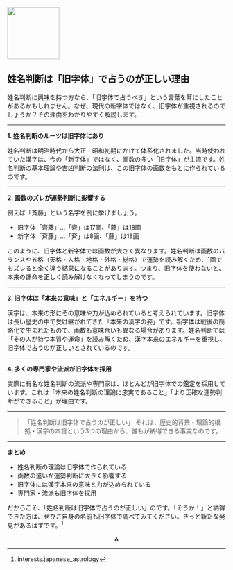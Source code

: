<img src="https://r2cdn.perplexity.ai/pplx-full-logo-primary-dark%402x.png" class="logo" width="120"/>

## 姓名判断は「旧字体」で占うのが正しい理由

姓名判断に興味を持つ方なら、「旧字体で占うべき」という言葉を耳にしたことがあるかもしれません。なぜ、現代の新字体ではなく、旧字体が重視されるのでしょうか？その理由をわかりやすく解説します。

---

**1. 姓名判断のルーツは旧字体にあり**

姓名判断は明治時代から大正・昭和初期にかけて体系化されました。当時使われていた漢字は、今の「新字体」ではなく、画数の多い「旧字体」が主流です。姓名判断の基本理論や吉凶判断の法則は、この旧字体の画数をもとに作られているのです。

---

**2. 画数のズレが運勢判断に影響する**

例えば「斉藤」という名字を例に挙げましょう。

- 旧字体「齊藤」…「齊」は17画、「藤」は18画
- 新字体「斉藤」…「斉」は8画、「藤」は18画

このように、旧字体と新字体では画数が大きく異なります。姓名判断は画数のバランスや五格（天格・人格・地格・外格・総格）で運勢を読み解くため、1画でもズレると全く違う結果になることがあります。つまり、旧字体を使わないと、本来の運命を正しく読み解けなくなってしまうのです。

---

**3. 旧字体は「本来の意味」と「エネルギー」を持つ**

漢字は、本来の形にその意味や力が込められていると考えられています。旧字体は長い歴史の中で受け継がれてきた「本来の漢字の姿」です。新字体は戦後の簡略化で生まれたもので、画数も意味合いも異なる場合があります。姓名判断では「その人が持つ本質や運命」を読み解くため、漢字本来のエネルギーを重視し、旧字体で占うのが正しいとされているのです。

---

**4. 多くの専門家や流派が旧字体を採用**

実際に有名な姓名判断の流派や専門家は、ほとんどが旧字体での鑑定を採用しています。これは「本来の姓名判断の理論に忠実であること」「より正確な運勢判断ができること」が理由です。

---

> 「姓名判断は旧字体で占うのが正しい」
> それは、歴史的背景・理論的根拠・漢字の本質という3つの理由から、誰もが納得できる事実なのです。

---

**まとめ**

- 姓名判断の理論は旧字体で作られている
- 画数の違いが運勢判断に大きく影響する
- 旧字体には漢字本来の意味と力が込められている
- 専門家・流派も旧字体を採用

だからこそ、「姓名判断は旧字体で占うのが正しい」のです。「そうか！」と納得できた方は、ぜひご自身の名前も旧字体で調べてみてください。きっと新たな発見があるはずです。[^1]

<div style="text-align: center">⁂</div>

[^1]: interests.japanese_astrology
